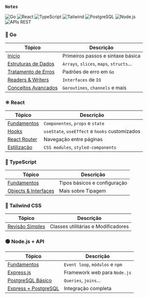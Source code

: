 ### `Notes`

![Go](https://img.shields.io/badge/Go-00ADD8?style=plastic&logo=go&logoColor=white)
![React](https://img.shields.io/badge/React-3178C6?style=plastic&logo=react&logoColor=white)
![TypeScript](https://img.shields.io/badge/TypeScript-3178C6?style=plastic&logo=typescript&logoColor=white)
![Tailwind](https://img.shields.io/badge/Tailwind_CSS-06B6D4?style=plastic&logo=tailwindcss&logoColor=white)
![PostgreSQL](https://img.shields.io/badge/PostgreSQL-336791?style=plastic&logo=postgresql&logoColor=white)
![Node.js](https://img.shields.io/badge/Node.js-339933?style=plastic&logo=node.js&logoColor=white)
![APIs REST](https://img.shields.io/badge/API_Express-339933?style=plastic)

###

### 🐹 Go

| Tópico | Descrição |
|--------|-----------|
| [Inicio](./estudos/go/go-start.md) | Primeiros passos e sintaxe básica |
| [Estruturas de Dados](./estudos/go/go-estrutura-dados.md) | `Arrays`, `slices`, `maps`, `structs`... |
| [Tratamento de Erros](./estudos/go/go-errors.md) | Padrões de erro em `Go` |
| [Readers & Writers](./estudos/go/go-readers-writers.md) | `Interfaces` de `IO` |
| [Conceitos Avançados](./estudos/go/go-conceitos-av.md) | `Goroutines`, `channels` e mais |

###

### ⚛️ React

| Tópico | Descrição |
|--------|-----------|
| [Fundamentos](./estudos/react/react.md) | `Componentes`, `props` e `state` |
| [Hooks](./estudos/react/react-hooks.md) | `useState`, `useEffect` e `hooks` customizados |
| [React Router](./estudos/react/react-router.md) | Navegação entre páginas |
| [Estilização](./estudos/react/react-css.md) | `CSS modules`, `styled-components` |

###

### 📘 TypeScript

| Tópico | Descrição |
|--------|-----------|
| [Fundamentos](./estudos/typescript/typescript.md) | Tipos básicos e configuração |
| [Objects & Interfaces](./estudos/typescript/objects_interfaces.md) | Mais sobre Tipagem |

###

### 🎨 Tailwind CSS

| Tópico | Descrição |
|--------|-----------|
| [Revisão Simples](./estudos/tailwind/tailwind.md) | Classes utilitárias e Modificadores |

### 🟢 Node.js + API

| Tópico | Descrição |
|--------|-----------|
| [Fundamentos](./estudos/nodejs/nodejs.md) | `Event loop`, `módulos` e `npm` |
| [Express.js](./estudos/nodejs/expressjs.md) | Framework web para `Node.js` |
| [PostgreSQL Básico](./estudos/nodejs/postgresql.md) | `Queries`, `joins`... |
| [Express + PostgreSQL](./estudos/nodejs/express-postgres.md) | Integração completa |

###

